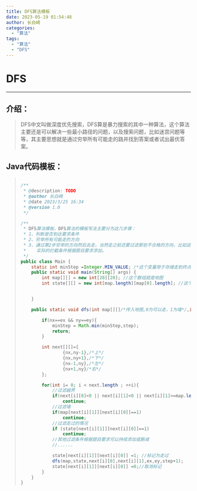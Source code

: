 ```yaml
---
title: DFS算法模板
date: 2023-05-19 01:54:48
author: 长白崎
categories:
  - "算法"
tags:
  - "算法"
  - "DFS"
---
```




# DFS

---

## 介绍：

> DFS中文叫做深度优先搜索，DFS算是暴力搜索的其中一种算法，这个算法主要还是可以解决一些最小路径的问题，以及搜索问题，比如迷宫问题等等，其主要思想就是通过穷举所有可能走的路并找到答案或者试出最优答案。

## Java代码模板：

> ```java
> 
> /**
>  * @description: TODO
>  * @author 长白崎
>  * @date 2023/3/25 16:34
>  * @version 1.0
>  */
> 
> /**
>  * DFS算法模板，DFS算法的模板写法主要分为这几步骤：
>  * 1、判断是否到达要求条件
>  * 2、穷举所有可能走的方向
>  * 3、通过第2步穷举的方向然后去走，当然走之前还要过滤那些不合格的方向，比如这这个方向的下一步走过了，不能再走了，或者这个方向的下一步有墙也不能走等，
>  *    实际的拦截条件根据题目要求添加。
>  */
> public class Main {
>     static int minStep =Integer.MIN_VALUE; /*这个变量用于存储走到终点最少需要多少步*/
>     public static void main(String[] args) {
>         int map[][] = new int[20][20]; //这个数组就是地图
>         int state[][] = new int[map.length][map[0].length]; //这个数组充当标记走过的路的数组
> 
> 
>     }
> 
>     public static void dfs(int map[][]/*传入地图,0为可以走，1为墙*/,int state[][]/*传入标记走过的状态数组，0为未走过，1为走过*/,int nx/*下一步要走的x坐标*/,int ny/*下一步要走的y坐标*/,int ex/*终点的x坐标*/,int ey/*终点的y坐标*/,int step/*当前步数*/){
> 
>         if(nx==ex && ny==ey){
>             minStep = Math.min(minStep,step);
>             return;
>         }
> 
>         int next[][]={
>                 {nx,ny-1},/*上*/
>                 {nx,ny+1},/*下*/
>                 {nx-1,ny},/*左*/
>                 {nx+1,ny}/*右*/
>         };
> 
>         for(int i= 0; i < next.length ; ++i){
>             //过滤越界
>             if(next[i][0]<0 || next[i][1]<0 || next[i][1]>=map.length || next[i][0] >=map[0].length)
>                 continue;
>             //过滤墙
>             if(map[next[i][1]][next[i][0]]==1)
>                 continue;
>             //过滤走过的情况
>             if (state[next[i][1]][next[i][0]]==1)
>                 continue;
>             //其他过滤条件根据题目要求可以持续添加或删减
>             //......
> 
>             state[next[i][1]][next[i][0]] =1; //标记为走过
>             dfs(map,state,next[i][0],next[i][1],ex,ey,step+1);
>             state[next[i][1]][next[i][0]] =0;//取消标记
>         }
>     }
> }
> ```